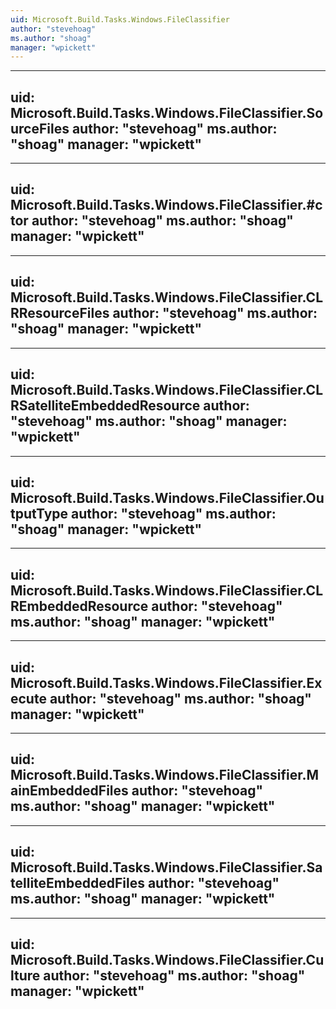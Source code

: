 ```yaml
---
uid: Microsoft.Build.Tasks.Windows.FileClassifier
author: "stevehoag"
ms.author: "shoag"
manager: "wpickett"
---
```


---
uid: Microsoft.Build.Tasks.Windows.FileClassifier.SourceFiles
author: "stevehoag"
ms.author: "shoag"
manager: "wpickett"
---

---
uid: Microsoft.Build.Tasks.Windows.FileClassifier.#ctor
author: "stevehoag"
ms.author: "shoag"
manager: "wpickett"
---

---
uid: Microsoft.Build.Tasks.Windows.FileClassifier.CLRResourceFiles
author: "stevehoag"
ms.author: "shoag"
manager: "wpickett"
---

---
uid: Microsoft.Build.Tasks.Windows.FileClassifier.CLRSatelliteEmbeddedResource
author: "stevehoag"
ms.author: "shoag"
manager: "wpickett"
---

---
uid: Microsoft.Build.Tasks.Windows.FileClassifier.OutputType
author: "stevehoag"
ms.author: "shoag"
manager: "wpickett"
---

---
uid: Microsoft.Build.Tasks.Windows.FileClassifier.CLREmbeddedResource
author: "stevehoag"
ms.author: "shoag"
manager: "wpickett"
---

---
uid: Microsoft.Build.Tasks.Windows.FileClassifier.Execute
author: "stevehoag"
ms.author: "shoag"
manager: "wpickett"
---

---
uid: Microsoft.Build.Tasks.Windows.FileClassifier.MainEmbeddedFiles
author: "stevehoag"
ms.author: "shoag"
manager: "wpickett"
---

---
uid: Microsoft.Build.Tasks.Windows.FileClassifier.SatelliteEmbeddedFiles
author: "stevehoag"
ms.author: "shoag"
manager: "wpickett"
---

---
uid: Microsoft.Build.Tasks.Windows.FileClassifier.Culture
author: "stevehoag"
ms.author: "shoag"
manager: "wpickett"
---
